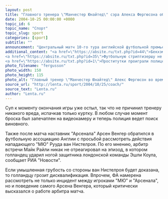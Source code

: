 ```yaml
---
layout: post
title: "Главного тренера \"Манчестер Юнайтед\" сэра Алекса Фергюсона облили супом"
date: 2004-10-25 00:00:00 +0000
topic_id: 6
topic_name: "Спорт"
topic_slug: sport
categories: [sport]
subtitle: ""
announcement: "Центральный матч 10-го тура английской футбольной премьер-лиги, в котором \"Манчестер Юнайтед\" обыграл лондонский \"Арсенал\" со счетом 2:0, не обошелся без скандалов. После игры в главного тренера \"МЮ\" сэра Алекса Фергюсона один из болельщиков лондонской команды бросил стаканчик с быстрорастворимым супом, сообщает РТР-Спорт.Ru. Этот инцидент произошел, когда Фергюсон покидал тренерскую скамейку."
additional_content: "<a href=\"https://absite.ru/txt.php?id=44\">Бекхэм стал коллекционером автографов</a>
<a href=\"https://absite.ru/txt.php?id=35\">Футбольную стриптизершу не стали сажать в тюрьму</a>
<a href=\"https://absite.ru/txt.php?id=1\">Проститутки проиграли полицейским</a>"
photo_filename: "fergusson"
photo_width: 150
photo_height: 115
photo_alt: "Главный тренер \"Манчестер Юнайтед\" Алекс Фергюсон во время матча с \"Арсеналом\". Фото с официального сайта \"Манчестер Юнайтед\""
source_url: "http://lenta.ru/sport/2004/10/25/coach/"
source_text: "Lenta.ru"
author: "Lenta.ru"
---
```

Суп к моменту окончания игры уже остыл, так что не причинил тренеру никакого вреда, испачкав только куртку. В любом случае момент броска был запечатлен на видеокамеру и теперь полиция ведет поиск виновного. 

Также после матча наставник "Арсенала" Арсен Венгер обратился в футбольную ассоциацию Англии с просьбой рассмотреть действия нападающего "МЮ" Рууда ван Нистелроя. По его мнению, арбитр встречи Майк Райли никак не отреагировал на эпизод, в котором голландец ударил ногой защитника лондонской команды Эшли Коула, сообщает РИА "Новости". 

Если умышленная грубость со стороны ван Нистелроя будет доказана, то голландцу грозит дисквалификация. Впрочем, ФА намерена рассмотреть не только инцидент между игроками "МЮ" и "Арсенала", но и поведение самого Арсена Венгера, который критически высказался о работе арбитра матча.
